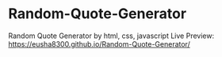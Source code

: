 # Random-Quote-Generator
Random Quote Generator by html, css, javascript
Live Preview:
https://eusha8300.github.io/Random-Quote-Generator/
